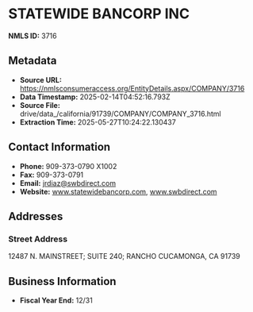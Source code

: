 # STATEWIDE BANCORP INC

**NMLS ID:** 3716

## Metadata
- **Source URL:** https://nmlsconsumeraccess.org/EntityDetails.aspx/COMPANY/3716
- **Data Timestamp:** 2025-02-14T04:52:16.793Z
- **Source File:** drive/data_/california/91739/COMPANY/COMPANY_3716.html
- **Extraction Time:** 2025-05-27T10:24:22.130437

## Contact Information
- **Phone:** 909-373-0790 X1002
- **Fax:** 909-373-0791
- **Email:** jrdiaz@swbdirect.com
- **Website:** www.statewidebancorp.com, www.swbdirect.com

## Addresses
### Street Address
12487 N. MAINSTREET; SUITE 240; RANCHO CUCAMONGA, CA 91739

## Business Information
- **Fiscal Year End:** 12/31
